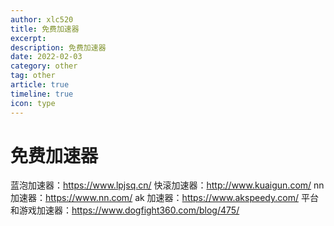 ```yaml
---
author: xlc520
title: 免费加速器
excerpt: 
description: 免费加速器
date: 2022-02-03
category: other
tag: other
article: true
timeline: true
icon: type
---
```


# 免费加速器

蓝泡加速器：<https://www.lpjsq.cn/>
快滚加速器：<http://www.kuaigun.com/>
nn 加速器：<https://www.nn.com/>
ak 加速器：<https://www.akspeedy.com/>
平台和游戏加速器：<https://www.dogfight360.com/blog/475/>
